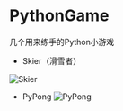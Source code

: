 # PythonGame
几个用来练手的Python小游戏

- Skier（滑雪者）

![Skier](http://ot1dcjouh.bkt.clouddn.com/PyGame_Skier.png)

- PyPong
![PyPong](http://ot1dcjouh.bkt.clouddn.com/PyGame_PyPong.png)

